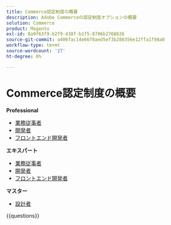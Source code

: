 ```yaml
---
title: Commerce認定制度の概要
description: Adobe Commerceの認定制度オプションの概要
solution: Commerce
product: Magento
exl-id: 8a9f63f9-b2f9-438f-b1f5-8706b2768626
source-git-commit: a406fac14e66f8aed5ef3b288356e12ffa1f98a0
workflow-type: tm+mt
source-wordcount: '27'
ht-degree: 0%

---
```


# Commerce認定制度の概要

**Professional**

* [ 業務従事者 ](/help/certifications/ac/ac-p-business.md) <!--AD0-E712-->
* [ 開発者 ](/help/certifications/ac/ac-p-developer.md) <!--AD0-E717-->
* [ フロントエンド開発者 ](/help/certifications/ac/ac-p-fedeveloper0623.md) <!--AD0-E721-->

**エキスパート**

* [ 業務従事者 ](/help/certifications/ac/ac-e-business.md) <!--AD0-E708-->
* [ 開発者 ](/help/certifications/ac/ac-e-developer.md) <!--AD0-E716-->
* [ フロントエンド開発者 ](/help/certifications/ac/ac-e-fedeveloper0623.md) <!--AD0-E720-->

**マスター**

* [ 設計者 ](/help/certifications/ac/ac-m-architect.md) <!--AD0-E718-->

{{questions}}


